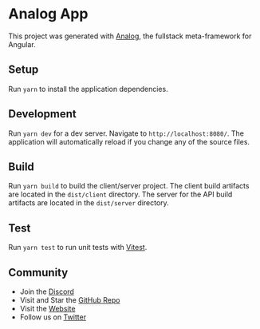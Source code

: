 # Analog App

This project was generated with [Analog](https://analogjs.org), the fullstack meta-framework for Angular.

## Setup

Run `yarn` to install the application dependencies.

## Development

Run `yarn dev` for a dev server. Navigate to `http://localhost:8080/`. The application will automatically reload if you change any of the source files.

## Build

Run `yarn build` to build the client/server project. The client build artifacts are located in the `dist/client` directory. The server for the API build artifacts are located in the `dist/server` directory.

## Test

Run `yarn test` to run unit tests with [Vitest](https://vitest.dev).

## Community

- Join the [Discord](https://discord.gg/mKC2Ec48U5)
- Visit and Star the [GitHub Repo](https://github.com/analogjs/analog)
- Visit the [Website](https://analogjs.org/)
- Follow us on [Twitter](https://twitter.com/analogjs)
